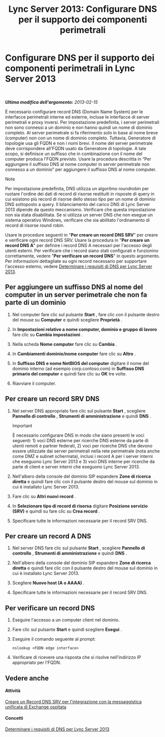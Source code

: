 ﻿---
title: 'Lync Server 2013: Configurare DNS per il supporto dei componenti perimetrali'
TOCTitle: Configurare DNS per il supporto dei componenti perimetrali
ms:assetid: 955493e6-aa29-424d-bb81-1ef87b3b15e3
ms:mtpsurl: https://technet.microsoft.com/it-it/library/Gg398756(v=OCS.15)
ms:contentKeyID: 49301365
ms.date: 08/24/2015
mtps_version: v=OCS.15
ms.translationtype: HT
---

# Configurare DNS per il supporto dei componenti perimetrali in Lync Server 2013

 

_**Ultima modifica dell'argomento:** 2013-02-15_

È necessario configurare record DNS (Domain Name System) per le interfacce perimetrali interne ed esterne, incluse le interfacce di server perimetrali e proxy inversi. Per impostazione predefinita, i server perimetrali non sono connessi a un dominio e non hanno quindi un nome di dominio completo. Al server perimetrale si fa riferimento solo in base al nome breve (computer) non con un nome di dominio completo. Tuttavia, Generatore di topologie usa gli FQDN e non i nomi brevi. Il nome del server perimetrale deve corrispondere all'FQDN usato da Generatore di topologie. A tale scopo, si definisce un suffisso che in combinazione con il nome del computer produca l'FQDN previsto. Usare la procedura descritta in “Per aggiungere il suffisso DNS al nome computer in server perimetrale non connesso a un dominio” per aggiungere il suffisso DNS al nome computer.


> [!NOTE]
> Per impostazione predefinita, DNS utilizza un algoritmo roundrobin per ruotare l'ordine dei dati di record di risorse restituiti in risposte di query in cui esistono più record di risorse dello stesso tipo per un nome di dominio DNS sottoposto a query. Il bilanciamento del carico DNS di Lync Server 2013 dipende da questo meccanismo. Verificare che questa impostazione non sia stata disabilitata. Se si utilizza un server DNS che non esegue un sistema operativo Windows, verificare che sia abilitato l'ordinamento di record di risorse round robin.



Usare le procedure seguenti in "**Per creare un record DNS SRV**” per creare e verificare ogni record DNS SRV. Usare la procedura in "**Per creare un record DNS A**" per definire i record DNS A necessari per l'accesso degli utenti esterni. Per verificare che i record siano stati configurati e funzionino correttamente, vedere "**Per verificare un record DNS**" in questo argomento. Per informazioni dettagliate su ogni record necessario per supportare l'accesso esterno, vedere [Determinare i requisiti di DNS per Lync Server 2013](lync-server-2013-determine-dns-requirements.md).

## Per aggiungere un suffisso DNS al nome del computer in un server perimetrale che non fa parte di un dominio

1.  Nel computer fare clic sul pulsante **Start** , fare clic con il pulsante destro del mouse su **Computer** e quindi scegliere **Proprietà** .

2.  In **Impostazioni relative a nome computer, dominio e gruppo di lavoro** fare clic su **Cambia impostazioni** .

3.  Nella scheda **Nome computer** fare clic su **Cambia** .

4.  In **Cambiamenti dominio/nome computer** fare clic su **Altro** .

5.  In **Suffisso DNS e nome NetBIOS del computer** digitare il nome del dominio interno (ad esempio corp.contoso.com) in **Suffisso DNS primario del computer** e quindi fare clic su **OK** tre volte.

6.  Riavviare il computer.

## Per creare un record SRV DNS

1.  Nel server DNS appropriato fare clic sul pulsante **Start** , scegliere **Pannello di controllo** , **Strumenti di amministrazione** e quindi **DNS** .
    
    > [!important]  
    > È necessario configurare DNS in modo che siano presenti le voci seguenti: 1) voci DNS esterne per ricerche DNS esterne da parte di utenti remoti e partner federati, 2) voci per ricerche DNS che devono essere utilizzate dai server perimetrali nella rete perimetrale (nota anche come DMZ e subnet schermata), inclusi i record A per i server interni che eseguono Lync Server 2013 e 3) voci DNS interne per ricerche da parte di client e server interni che eseguono Lync Server 2013.

2.  Nell'albero della console del dominio SIP espandere **Zone di ricerca diretta** e quindi fare clic con il pulsante destro del mouse sul dominio in cui è installato Lync Server 2013.

3.  Fare clic su **Altri nuovi record** .

4.  In **Selezionare tipo di record di risorsa** digitare **Posizione servizio (SRV)** e quindi su fare clic su **Crea record** .

5.  Specificare tutte le informazioni necessarie per il record SRV DNS.

## Per creare un record A DNS

1.  Nel server DNS fare clic sul pulsante **Start** , scegliere **Pannello di controllo** , **Strumenti di amministrazione** e quindi **DNS** .

2.  Nell'albero della console del dominio SIP espandere **Zone di ricerca diretta** e quindi fare clic con il pulsante destro del mouse sul dominio in cui è installato Lync Server 2013.

3.  Scegliere **Nuovo host (A o AAAA)** .

4.  Specificare tutte le informazioni necessarie per il record SRV DNS.

## Per verificare un record DNS

1.  Eseguire l'accesso a un computer client nel dominio.

2.  Fare clic sul pulsante **Start** e quindi scegliere **Esegui** .

3.  Eseguire il comando seguente al prompt:
    
        nslookup <FQDN edge interface>

4.  Verificare di ricevere una risposta che si risolve nell'indirizzo IP appropriato per l'FQDN.

## Vedere anche

#### Attività

[Creare un Record DNS SRV per l'integrazione con la messaggistica unificata di Exchange ospitata](lync-server-2013-create-a-dns-srv-record-for-integration-with-hosted-exchange-um.md)  

#### Concetti

[Determinare i requisiti di DNS per Lync Server 2013](lync-server-2013-determine-dns-requirements.md)

